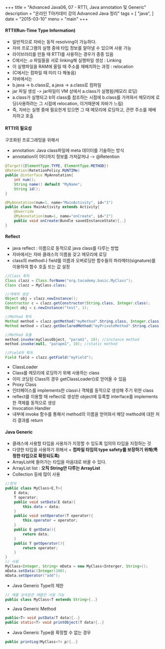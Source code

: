 +++
title = "Advanced Java06, 07 - RTTI, Java annotation 및 Generic"
description = "온라인 T아카데미 강의 Advanced Java 정리"
tags = [
    "java",
]
date = "2015-03-10"
menu = "main"
+++


#### RTTI(Run-Time Type Information)



- 일반적으로 자바는 동적 resolving이 가능하다.
- 자바 프로그램의 실행 중에 타입 정보를 알아낼 수 있으며 사용 가능
- 라이브러리를 만들 때 RTTI를 사용하는 경우가 종종 있음
- C에서는 .o 파일들을 서로 linking해 실행파일 생성 : Linking
 - 이 실행파일을 RAM에 올릴 때 주소를 재배치하는 과정 : relocation
 - (C에서는 컴파일 때 미리 다 해놓음)
- 자바에서는 
 - b.java -> b.class로, a.java -> a.class로 컴파일
 - jar 파일 생성 -> jar파일이 VM 상에서 a.class가 실행됨(메모리 로딩)
 - a.class가 실행되고 b의 class를 참조하는 시점에 b.class를 가져와서 메모리에 로딩(사용하려는 그 시점에 relocation, 이거때문에 자바가 느림) 
  - 즉, 자바는 실행 중에 필요한게 있으면 그 때 메모리에 로딩하고, 관련 주소를 재배치하고 호출

#### RTTI의 필요성
구조화된 프로그래밍을 위해서

- annotation: Java class파일에 meta 데이터를 기술하는 방식
- annotation이 어디까지 정보를 가져갈꺼냐 -> @Retention

```java
@Target({ElementType.TYPE, ElementType.METHOD})
@Retention(RetetionPolicy.RUNTIMe)
public @interface MyAnnotation{
	int num();
    String name() default "MyName";
    String id();
}

@MyAnnotation(num=1, name="MainActivity", id="1")
public class MainActivity extends Activity{
	@Override
    @MyAnnotation(num=1, name="onCreate", id="2")
    public void onCreate(Bundle savedInstanceState){..}
}
```

#### Reflect

- java reflect : 이름으로 동적으로 java class를 다루는 방법
 -  자바에서는 자바 클래스의 이름을 갖고 메모리에 로딩
 - class의 method나 field를 이름과 오버로딩한 함수들의 파라메터(signature)를 이용하여 함수 호출 또는 값 설정 

```java
//Class 획득
Class clazz = Class.forName("org.tacademy.basic.MyClass");
Class clazz = MyClass.class;

//객체의 생성
Object obj = clazz.newInstance();
Constructor c = clazz.getConstructor(String.class, Integer.class);
Object obj = c.newInstance("test", 1);

//Method 획득
Method method = clazz.getMethod("myMethod".String.class, Integer.class);
Method method = clazz.getDeclaredMethod("myPrivateMethod".String.class, Integer.class);

//Method 호출
method.invoke(myClassObject, "param1", 10); //instance method
method.invoke(null, "parapm1", 10); //static method

//Field의 획득
Field field = clazz.getField("myField");

```

- ClassLoader
 - Class를 메모리에 로딩하기 위해 사용하는 class
 - 이미 코딩된 Class의 경우 getClassLoader()로 얻어올 수 있음
- Proxy Class
 - 인터페이스를 implements한 class나 객체를 동적으로 생성해 주기 위한 class
 - reflect를 이용할 때 reflect로 생성한 object에 등록할 interface를 implements한 객체를 동적으로 생성
- Invocation Handler
 - 내부에 invoke 함수를 통해서 method의 이름을 얻어와서 해당 method에 대한 처리 결과를 return

#### Java Generic

- 클래스에 사용할 타입을 사용자가 지정할 수 있도록 임의의 타입을 지정하는 것
- 다양한 타입을 사용하기 위해서 + **컴파일 타임의 type safety를 보장하기 위해(특정한 타입으로 확정되도록)**
 - ArrayList에 들어가는 타입을 마음대로 바꿀 수 있다.
 - ArrayList<String> list : **오직 String만 다루는 ArrayList**
- Collection 등에 많이 사용

```java
//정의
public class MyClass<E,T>{
	E data;
    T operator;
    public void setData(E data){
    	this.data = data;
    }
    public void setOperator(T operator){
    	this.operator = operator;
    }
    public E getData(){
    	return data;
    }
    public T getOperator(){
    	return operator;
    }
}
// 사용
MyClass<Integer, String> mData = new MyClass<Interger, String>();
mData.setData((Integer)100);
mData.setOperator("add");
```

- Java Generic Type의 제한

```java
// 얘를 상속받은 애들만 사용 가능
public class MyClass<T extends String>{..} 
```

- Java Generic Method

```java
public<T> void putData(T data){..}
public static<T> void printObject(T data){..}
```

- Java Generic Type을 확정할 수 없는 경우

```java
public printLog(MyClass<?> p){..}
```
